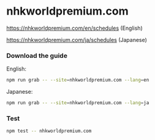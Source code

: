 # nhkworldpremium.com

https://nhkworldpremium.com/en/schedules (English)

https://nhkworldpremium.com/ja/schedules (Japanese)

### Download the guide

English:

```sh
npm run grab -- --site=nhkworldpremium.com --lang=en
```

Japanese:

```sh
npm run grab -- --site=nhkworldpremium.com --lang=ja
```

### Test

```sh
npm test -- nhkworldpremium.com
```

